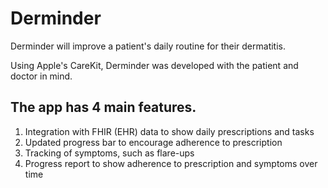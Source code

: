 # Derminder

Derminder will improve a patient's daily routine for their dermatitis. 

Using Apple's CareKit, Derminder was developed with the patient and doctor in mind. 

## The app has 4 main features.
1. Integration with FHIR (EHR) data to show daily prescriptions and tasks
2. Updated progress bar to encourage adherence to prescription
3. Tracking of symptoms, such as flare-ups
3. Progress report to show adherence to prescription and symptoms over time
